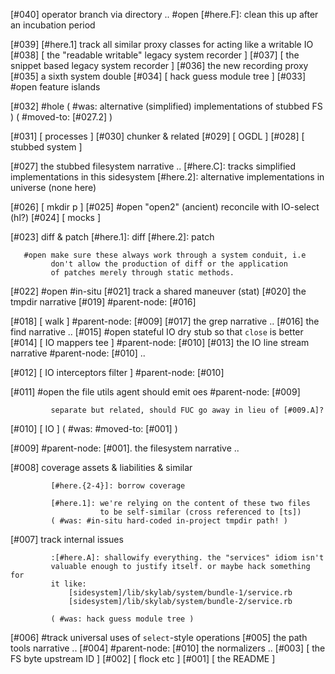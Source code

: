 [#040]       operator branch via directory ..
       #open [#here.F]: clean this up after an incubation period

[#039]
             [#here.1] track all similar proxy classes for acting like a writable IO
[#038]       [ the "readable writable" legacy system recorder ]
[#037]       [ the snippet based legacy system recorder ]
[#036]       the new recording proxy
[#035]       a sixth system double
[#034]       [ hack guess module tree ]
[#033] #open feature islands

[#032] #hole
             ( #was: alternative (simplified) implementations of stubbed FS )
             ( #moved-to: [#027.2] )

[#031]       [ processes ]
[#030]       chunker & related
[#029]       [ OGDL ]
[#028]       [ stubbed system ]

[#027]       the stubbed filesystem narrative ..
             [#here.C]: tracks simplified implementations in this sidesystem
             [#here.2]: alternative implementations in universe (none here)

[#026]       [ mkdir p ]
[#025] #open "open2" (ancient) reconcile with IO-select (hl?)
[#024]       [ mocks ]

[#023]       diff & patch
             [#here.1]: diff
             [#here.2]: patch

       #open make sure these always work through a system conduit, i.e
             don't allow the production of diff or the application
             of patches merely through static methods.

[#022] #open #in-situ
[#021]       track a shared maneuver (stat)
[#020]       the tmpdir narrative
[#019]       #parent-node: [#016]



[#018]       [ walk ] #parent-node: [#009]
[#017]       the grep narrative ..
[#016]       the find narrative ..
[#015] #open stateful IO dry stub so that `close` is better
[#014]       [ IO mappers tee ] #parent-node: [#010]
[#013]       the IO line stream narrative #parent-node: [#010] ..

[#012]       [ IO interceptors filter ] #parent-node: [#010]

[#011] #open the file utils agent should emit oes #parent-node: [#009]

             separate but related, should FUC go away in lieu of [#009.A]?

[#010]       [ IO ]  ( #was: #moved-to: [#001] )

[#009]       #parent-node: [#001]. the filesystem narrative ..

[#008]       coverage assets & liabilities & similar

             [#here.{2-4}]: borrow coverage

             [#here.1]: we're relying on the content of these two files
                        to be self-similar (cross referenced to [ts])
             ( #was: #in-situ hard-coded in-project tmpdir path! )

[#007]       track internal issues

             :[#here.A]: shallowify everything. the "services" idiom isn't
             valuable enough to justify itself. or maybe hack something for
             it like:
                 [sidesystem]/lib/skylab/system/bundle-1/service.rb
                 [sidesystem]/lib/skylab/system/bundle-2/service.rb

             ( #was: hack guess module tree )

[#006]       #track universal uses of `select`-style operations
[#005]       the path tools narrative ..
[#004]       #parent-node: [#010] the normalizers ..
[#003]       [ the FS byte upstream ID ]
[#002]       [ flock etc ]
[#001]       [ the README ]
